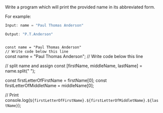 Write a program which will
print the provided name in its
abbreviated form.

For example:
```js
Input: name = "Paul Thomas Anderson"

Output: "P.T.Anderson"
```

<codeblock language="javascript" type="exercise" testMode="fixedInput">
<code>
const name = "Paul Thomas Anderson"
// Write code below this line
</code>

<solution>
const name = "Paul Thomas Anderson";
// Write code below this line

// split name and assign
const [firstName, middleName, lastName] = name.split(" ");

const firstLetterOfFirstName = firstName[0];
const firstLetterOfMiddletName = middleName[0];

// Print
console.log(`${firstLetterOfFirstName}.${firstLetterOfMiddletName}.${lastName}`);
</solution>
</codeblock>
